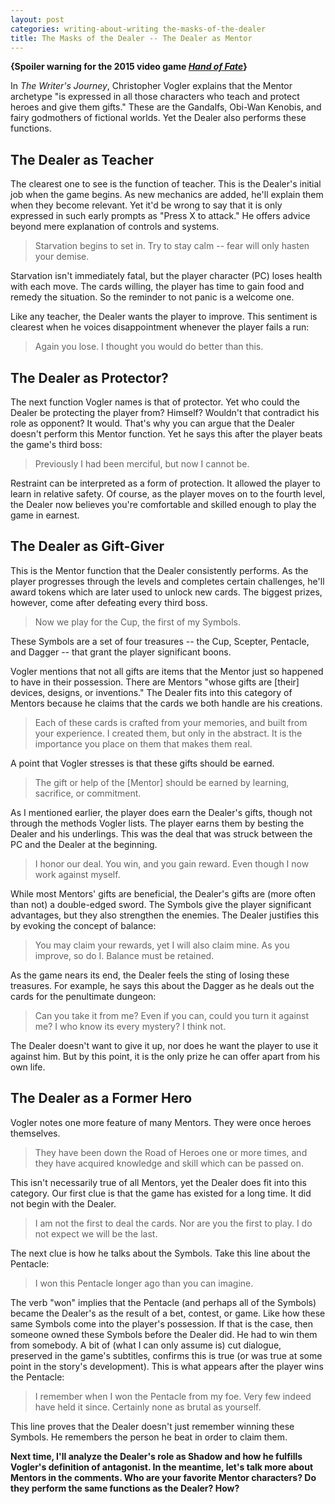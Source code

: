```yaml
---
layout: post
categories: writing-about-writing the-masks-of-the-dealer
title: The Masks of the Dealer -- The Dealer as Mentor
---
```


**{Spoiler warning for the 2015 video game [*Hand of Fate*](https://store.steampowered.com/app/266510/Hand_of_Fate/)}**

In *The Writer's Journey*, Christopher Vogler explains that the Mentor archetype "is expressed in all those characters who teach and protect heroes and give them gifts." These are the Gandalfs, Obi-Wan Kenobis, and fairy godmothers of fictional worlds. Yet the Dealer also performs these functions.

<!--excerpt-->

## The Dealer as Teacher ##

The clearest one to see is the function of teacher. This is the Dealer's initial job when the game begins. As new mechanics are added, he'll explain them when they become relevant. Yet it'd be wrong to say that it is only expressed in such early prompts as "Press X to attack." He offers advice beyond mere explanation of controls and systems.

>Starvation begins to set in. Try to stay calm -- fear will only hasten your demise.

Starvation isn't immediately fatal, but the player character (PC) loses health with each move. The cards willing, the player has time to gain food and remedy the situation. So the reminder to not panic is a welcome one.

Like any teacher, the Dealer wants the player to improve. This sentiment is clearest when he voices disappointment whenever the player fails a run:

>Again you lose. I thought you would do better than this.

## The Dealer as Protector? ##

The next function Vogler names is that of protector. Yet who could the Dealer be protecting the player from? Himself? Wouldn't that contradict his role as opponent? It would. That's why you can argue that the Dealer doesn't perform this Mentor function. Yet he says this after the player beats the game's third boss:

>Previously I had been merciful, but now I cannot be.

Restraint can be interpreted as a form of protection. It allowed the player to learn in relative safety. Of course, as the player moves on to the fourth level, the Dealer now believes you're comfortable and skilled enough to play the game in earnest.

## The Dealer as Gift-Giver ##

This is the Mentor function that the Dealer consistently performs. As the player progresses through the levels and completes certain challenges, he'll award tokens which are later used to unlock new cards. The biggest prizes, however, come after defeating every third boss.

>Now we play for the Cup, the first of my Symbols.

These Symbols are a set of four treasures -- the Cup, Scepter, Pentacle, and Dagger -- that grant the player significant boons.

Vogler mentions that not all gifts are items that the Mentor just so happened to have in their possession. There are Mentors "whose gifts are [their] devices, designs, or inventions." The Dealer fits into this category of Mentors because he claims that the cards we both handle are his creations.

>Each of these cards is crafted from your memories, and built from your experience. I created them, but only in the abstract. It is the importance you place on them that makes them real.

A point that Vogler stresses is that these gifts should be earned.

>The gift or help of the [Mentor] should be earned by learning, sacrifice, or commitment.

As I mentioned earlier, the player does earn the Dealer's gifts, though not through the methods Vogler lists. The player earns them by besting the Dealer and his underlings. This was the deal that was struck between the PC and the Dealer at the beginning.

>I honor our deal. You win, and you gain reward. Even though I now work against myself.

While most Mentors' gifts are beneficial, the Dealer's gifts are (more often than not) a double-edged sword. The Symbols give the player significant advantages, but they also strengthen the enemies. The Dealer justifies this by evoking the concept of balance:

>You may claim your rewards, yet I will also claim mine. As you improve, so do I. Balance must be retained.

As the game nears its end, the Dealer feels the sting of losing these treasures. For example, he says this about the Dagger as he deals out the cards for the penultimate dungeon:

>Can you take it from me? Even if you can, could you turn it against me? I who know its every mystery? I think not.

The Dealer doesn't want to give it up, nor does he want the player to use it against him. But by this point, it is the only prize he can offer apart from his own life.

## The Dealer as a Former Hero ##

Vogler notes one more feature of many Mentors. They were once heroes themselves.

>They have been down the Road of Heroes one or more times, and they have acquired knowledge and skill which can be passed on.

This isn't necessarily true of all Mentors, yet the Dealer does fit into this category. Our first clue is that the game has existed for a long time. It did not begin with the Dealer.

>I am not the first to deal the cards. Nor are you the first to play. I do not expect we will be the last.

The next clue is how he talks about the Symbols. Take this line about the Pentacle:

>I won this Pentacle longer ago than you can imagine.

The verb "won" implies that the Pentacle (and perhaps all of the Symbols) became the Dealer's as the result of a bet, contest, or game. Like how these same Symbols come into the player's possession. If that is the case, then someone owned these Symbols before the Dealer did. He had to win them from somebody. A bit of (what I can only assume is) cut dialogue, preserved in the game's subtitles, confirms this is true (or was true at some point in the story's development). This is what appears after the player wins the Pentacle:

>I remember when I won the Pentacle from my foe. Very few indeed have held it since. Certainly none as brutal as yourself.

This line proves that the Dealer doesn't just remember winning these Symbols. He remembers the person he beat in order to claim them.

**Next time, I'll analyze the Dealer's role as Shadow and how he fulfills Vogler's definition of antagonist. In the meantime, let's talk more about Mentors in the comments. Who are your favorite Mentor characters? Do they perform the same functions as the Dealer? How?**
